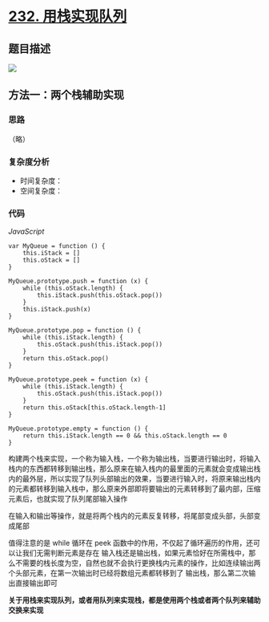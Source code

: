 # [232. 用栈实现队列](https://leetcode-cn.com/problems/implement-queue-using-stacks/)

## 题目描述

![](https://cdn.jsdelivr.net/gh/yummy-zc/image-warehouse/images/algorithmimage-20200811132333835.png)

## 方法一：**两个栈辅助实现**

### 思路

（略）

### 复杂度分析

- 时间复杂度：
- 空间复杂度：

### 代码

*JavaScript*

```JS
var MyQueue = function () {
	this.iStack = []
    this.oStack = []
}

MyQueue.prototype.push = function (x) {
    while (this.oStack.length) {
        this.iStack.push(this.oStack.pop())
    }
    this.iStack.push(x)
}

MyQueue.prototype.pop = function () {
	while (this.iStack.length) {
        this.oStack.push(this.iStack.pop())
    }
    return this.oStack.pop()
}

MyQueue.prototype.peek = function (x) {
    while (this.iStack.length) {
        this.oStack.push(this.iStack.pop())
    }
    return this.oStack[this.oStack.length-1]
}

MyQueue.prototype.empty = function () {
    return this.iStack.length == 0 && this.oStack.length == 0
}
```

构建两个栈来实现，一个称为输入栈，一个称为输出栈，当要进行输出时，将输入栈内的东西都转移到输出栈，那么原来在输入栈内的最里面的元素就会变成输出栈内的最外层，所以实现了队列头部输出的效果，当要进行输入时，将原来输出栈内的元素都转移到输入栈中，那么原来外部即将要输出的元素转移到了最内部，压缩元素后，也就实现了队列尾部输入操作

在输入和输出等操作，就是将两个栈内的元素反复转移，将尾部变成头部，头部变成尾部

值得注意的是 while 循环在 peek 函数中的作用，不仅起了循环遍历的作用，还可以让我们无需判断元素是存在 输入栈还是输出栈，如果元素恰好在所需栈中，那么不需要的栈长度为空，自然也就不会执行更换栈内元素的操作，比如连续输出两个头部元素，在第一次输出时已经将数组元素都转移到了 输出栈，那么第二次输出直接输出即可

**关于用栈来实现队列，或者用队列来实现栈，都是使用两个栈或者两个队列来辅助交换来实现**